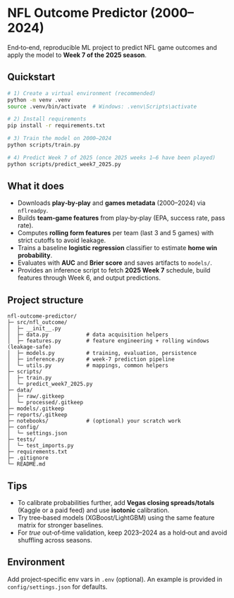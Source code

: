 # NFL Outcome Predictor (2000–2024)

End‑to‑end, reproducible ML project to predict NFL game outcomes and apply the model to **Week 7 of the 2025 season**.

## Quickstart

```bash
# 1) Create a virtual environment (recommended)
python -m venv .venv
source .venv/bin/activate  # Windows: .venv\Scripts\activate

# 2) Install requirements
pip install -r requirements.txt

# 3) Train the model on 2000–2024
python scripts/train.py

# 4) Predict Week 7 of 2025 (once 2025 weeks 1–6 have been played)
python scripts/predict_week7_2025.py
```

## What it does

- Downloads **play‑by‑play** and **games metadata** (2000–2024) via `nflreadpy`.
- Builds **team‑game features** from play‑by‑play (EPA, success rate, pass rate).
- Computes **rolling form features** per team (last 3 and 5 games) with strict cutoffs to avoid leakage.
- Trains a baseline **logistic regression** classifier to estimate **home win probability**.
- Evaluates with **AUC** and **Brier score** and saves artifacts to `models/`.
- Provides an inference script to fetch **2025 Week 7** schedule, build features through Week 6, and output predictions.

## Project structure

```
nfl-outcome-predictor/
├─ src/nfl_outcome/
│  ├─ __init__.py
│  ├─ data.py            # data acquisition helpers
│  ├─ features.py        # feature engineering + rolling windows (leakage-safe)
│  ├─ models.py          # training, evaluation, persistence
│  ├─ inference.py       # week-7 prediction pipeline
│  └─ utils.py           # mappings, common helpers
├─ scripts/
│  ├─ train.py
│  └─ predict_week7_2025.py
├─ data/
│  ├─ raw/.gitkeep
│  └─ processed/.gitkeep
├─ models/.gitkeep
├─ reports/.gitkeep
├─ notebooks/            # (optional) your scratch work
├─ config/
│  └─ settings.json
├─ tests/
│  └─ test_imports.py
├─ requirements.txt
├─ .gitignore
└─ README.md
```

## Tips

- To calibrate probabilities further, add **Vegas closing spreads/totals** (Kaggle or a paid feed) and use **isotonic** calibration.
- Try tree‑based models (XGBoost/LightGBM) using the same feature matrix for stronger baselines.
- For *true* out‑of‑time validation, keep 2023–2024 as a hold‑out and avoid shuffling across seasons.

## Environment

Add project‑specific env vars in `.env` (optional). An example is provided in `config/settings.json` for defaults.